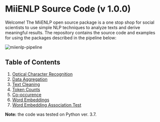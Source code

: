 # MiiENLP Source Code (v 1.0.0)

Welcome! The MiiENLP open source package is a one stop shop for social scientists to use simple NLP techniques to analyze texts and derive meaningful results. The repository contains the source code and examples for using the packages described in the pipeline below: 


![miienlp-pipeline](https://user-images.githubusercontent.com/30983820/207747948-1eb968d8-e46b-4512-8640-308487bf3c01.png)


## Table of Contents

1. [Optical Character Recognition](https://github.com/miielab/miienlp/tree/main/miienlp/ocr)
2. [Data Aggregation](https://github.com/miielab/miienlp/tree/main/miienlp/aggregation)
3. [Text Cleaning](https://github.com/miielab/miienlp/tree/main/miienlp/text_cleaning)
4. [Token Counts](https://github.com/miielab/miienlp/tree/main/miienlp/token)
5. [Co-occurence](https://github.com/miielab/miienlp/tree/main/miienlp/co_occurrence)
6. [Word Embeddings](https://github.com/miielab/miienlp/tree/main/miienlp/embeddings) 
7. [Word Embedding Association Test](https://github.com/miielab/miienlp/tree/main/miienlp/weat)

**Note:** the code was tested on Python ver. 3.7.
